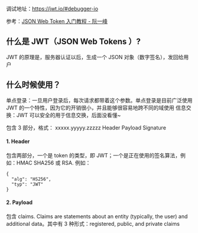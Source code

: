 调试地址：https://jwt.io/#debugger-io

参考：[JSON Web Token 入门教程 - 阮一峰](https://www.ruanyifeng.com/blog/2018/07/json_web_token-tutorial.html)

## 什么是 JWT（JSON Web Tokens ）?

JWT 的原理是，服务器认证以后，生成一个 JSON 对象（数字签名），发回给用户

## 什么时候使用？

单点登录：一旦用户登录后，每次请求都带着这个参数。单点登录是目前广泛使用 JWT 的一个特性，因为它的开销很小，并且能够很容易地跨不同的域使用
信息交换：JWT 可以安全的用于信息交换，后面没看懂~

包含 3 部分，格式： xxxxx.yyyyy.zzzzz
Header
Payload
Signature

#### 1. Header

包含两部分，一个是 token 的类型，即 JWT；一个是正在使用的签名算法，例如：HMAC SHA256 或 RSA.
例如：

```
{
  "alg": "HS256",
  "typ": "JWT"
}
```

#### 2. Payload

包含 claims. Claims are statements about an entity (typically, the user) and additional data。其中有 3 种形式：registered, public, and private claims
